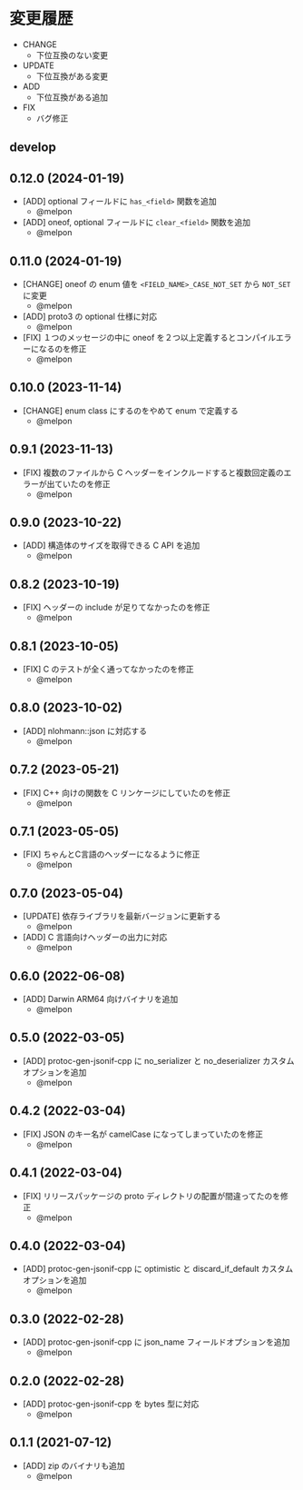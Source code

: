 # 変更履歴

- CHANGE
    - 下位互換のない変更
- UPDATE
    - 下位互換がある変更
- ADD
    - 下位互換がある追加
- FIX
    - バグ修正

## develop

## 0.12.0 (2024-01-19)

- [ADD] optional フィールドに `has_<field>` 関数を追加
    - @melpon
- [ADD] oneof, optional フィールドに `clear_<field>` 関数を追加
    - @melpon

## 0.11.0 (2024-01-19)

- [CHANGE] oneof の enum 値を `<FIELD_NAME>_CASE_NOT_SET` から `NOT_SET` に変更
    - @melpon
- [ADD] proto3 の optional 仕様に対応
    - @melpon
- [FIX] １つのメッセージの中に oneof を２つ以上定義するとコンパイルエラーになるのを修正
    - @melpon

## 0.10.0 (2023-11-14)

- [CHANGE] enum class にするのをやめて enum で定義する
    - @melpon

## 0.9.1 (2023-11-13)

- [FIX] 複数のファイルから C ヘッダーをインクルードすると複数回定義のエラーが出ていたのを修正
    - @melpon

## 0.9.0 (2023-10-22)

- [ADD] 構造体のサイズを取得できる C API を追加
    - @melpon

## 0.8.2 (2023-10-19)

- [FIX] ヘッダーの include が足りてなかったのを修正
    - @melpon

## 0.8.1 (2023-10-05)

- [FIX] C のテストが全く通ってなかったのを修正
    - @melpon

## 0.8.0 (2023-10-02)

- [ADD] nlohmann::json に対応する
    - @melpon

## 0.7.2 (2023-05-21)

- [FIX] C++ 向けの関数を C リンケージにしていたのを修正
    - @melpon

## 0.7.1 (2023-05-05)

- [FIX] ちゃんとC言語のヘッダーになるように修正
    - @melpon

## 0.7.0 (2023-05-04)

- [UPDATE] 依存ライブラリを最新バージョンに更新する
    - @melpon
- [ADD] C 言語向けヘッダーの出力に対応
    - @melpon

## 0.6.0 (2022-06-08)

- [ADD] Darwin ARM64 向けバイナリを追加
    - @melpon

## 0.5.0 (2022-03-05)

- [ADD] protoc-gen-jsonif-cpp に no_serializer と no_deserializer カスタムオプションを追加
    - @melpon

## 0.4.2 (2022-03-04)

- [FIX] JSON のキー名が camelCase になってしまっていたのを修正
    - @melpon

## 0.4.1 (2022-03-04)

- [FIX] リリースパッケージの proto ディレクトリの配置が間違ってたのを修正
    - @melpon

## 0.4.0 (2022-03-04)

- [ADD] protoc-gen-jsonif-cpp に optimistic と discard_if_default カスタムオプションを追加
    - @melpon

## 0.3.0 (2022-02-28)

- [ADD] protoc-gen-jsonif-cpp に json_name フィールドオプションを追加
    - @melpon

## 0.2.0 (2022-02-28)

- [ADD] protoc-gen-jsonif-cpp を bytes 型に対応
    - @melpon

## 0.1.1 (2021-07-12)

- [ADD] zip のバイナリも追加
    - @melpon